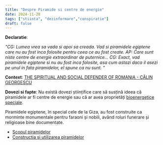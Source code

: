 ```yaml
---
title: "Despre Piramide si centre de energie"
date: 2024-11-28
tags: ["stiinta", "dezinformare","conspiratie"]
draft: false
---
```


**Declaratie**: 

*"CG: Lumea vrea sa vada si apoi sa creada. Vad si piramidele egiptene care nu au fost inca folosite pentru ceea ce au fost create. 
AP: Care sunt niste centre de energie extraordinar de puternice... 
CG: Exact, vad piramidele egiptene si nu au fost inca folosite, asa cum astazi daca il asezi pe unul in fata piramidelor, el spune ca nu sunt. "*


**Context**: [THE SPIRITUAL AND SOCIAL DEFENDER OF ROMANIA - CĂLIN GEORGESCU](https://www.youtube.com/watch?v=H44CS5KVA8g)
<!--more-->
**Dovezi si fapte**: 
Nu există dovezi științifice care să susțină ideea că piramidele ar fi centre de energie sau că ar avea proprietăți [bioenergetice speciale](https://en.wikipedia.org/wiki/Pyramid_power).

Piramidele egiptene, în special cele de la Giza, au fost construite ca morminte monumentale pentru faraoni și nobili, având roluri funerare și religioase bine documentate.
- [Scopul piramidelor](https://ro.wikipedia.org/wiki/Piramide_egiptene)
- [Constructia si utilizarea piramidelor](https://life.ro/ce-trebuie-sa-stii-despre-piramidele-din-giza-12-lucruri-interesante/)